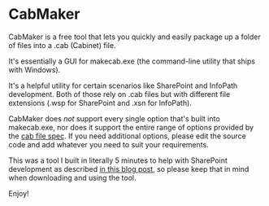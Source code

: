 # CabMaker

CabMaker is a free tool that lets you quickly and easily package up a folder of files into a .cab (Cabinet) file.

It's essentially a GUI for makecab.exe (the command-line utility that ships with Windows).

It's a helpful utility for certain scenarios like SharePoint and InfoPath development. Both of those rely on .cab files but with different file extensions (.wsp for SharePoint and .xsn for InfoPath).

CabMaker does _not_ support every single option that's built into makecab.exe, nor does it support the entire range of options provided by the [cab file spec](https://msdn.microsoft.com/en-us/library/bb417343.aspx). If you need additional options, please edit the source code and add whatever you need to suit your requirements.

This was a tool I built in literally 5 minutes to help with SharePoint development as described [in this blog post](https://yieldreturnpost.wordpress.com/2016/06/22/free-tool-to-create-cab-file-from-folder/), so please keep that in mind when downloading and using the tool.

Enjoy!
